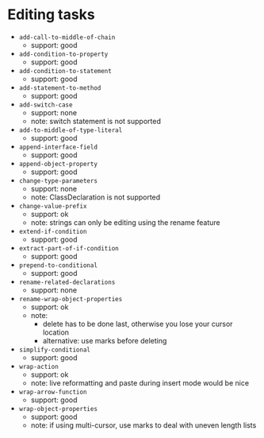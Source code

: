 # Editing tasks

- `add-call-to-middle-of-chain`
  - support: good
- `add-condition-to-property`
  - support: good
- `add-condition-to-statement`
  - support: good
- `add-statement-to-method`
  - support: good
- `add-switch-case`
  - support: none
  - note: switch statement is not supported
- `add-to-middle-of-type-literal`
  - support: good
- `append-interface-field`
  - support: good
- `append-object-property`
  - support: good
- `change-type-parameters`
  - support: none
  - note: ClassDeclaration is not supported
- `change-value-prefix`
  - support: ok
  - note: strings can only be editing using the rename feature
- `extend-if-condition`
  - support: good
- `extract-part-of-if-condition`
  - support: good
- `prepend-to-conditional`
  - support: good
- `rename-related-declarations`
  - support: none
- `rename-wrap-object-properties`
  - support: ok
  - note:
    - delete has to be done last, otherwise you lose your cursor location
    - alternative: use marks before deleting
- `simplify-conditional`
  - support: good
- `wrap-action`
  - support: ok
  - note: live reformatting and paste during insert mode would be nice
- `wrap-arrow-function`
  - support: good
- `wrap-object-properties`
  - support: good
  - note: if using multi-cursor, use marks to deal with uneven length lists
